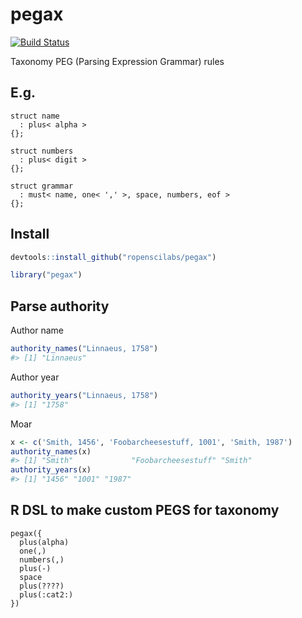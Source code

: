 pegax
=====

[![Build Status](https://travis-ci.org/ropenscilabs/pegax.svg?branch=master)](https://travis-ci.org/ropenscilabs/pegax)

Taxonomy PEG (Parsing Expression Grammar) rules


## E.g.

```
struct name
  : plus< alpha >
{};

struct numbers
  : plus< digit >
{};

struct grammar
  : must< name, one< ',' >, space, numbers, eof >
{};
```

## Install


```r
devtools::install_github("ropenscilabs/pegax")
```


```r
library("pegax")
```


## Parse authority

Author name


```r
authority_names("Linnaeus, 1758")
#> [1] "Linnaeus"
```

Author year


```r
authority_years("Linnaeus, 1758")
#> [1] "1758"
```

Moar


```r
x <- c('Smith, 1456', 'Foobarcheesestuff, 1001', 'Smith, 1987')
authority_names(x)
#> [1] "Smith"             "Foobarcheesestuff" "Smith"
authority_years(x)
#> [1] "1456" "1001" "1987"
```

## R DSL to make custom PEGS for taxonomy

```
pegax({
  plus(alpha)
  one(,)
  numbers(,)
  plus(-)
  space
  plus(????)
  plus(:cat2:)
})
```
